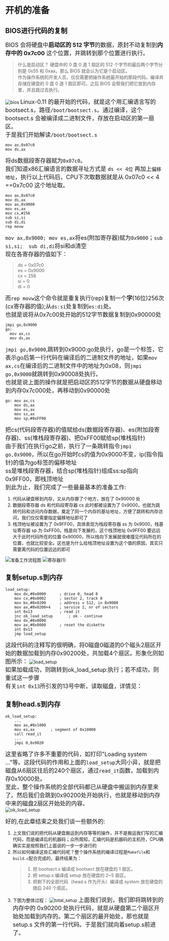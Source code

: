 # 开机的准备
## BIOS进行代码的复制
<font size=4>BIOS 会将硬盘中**启动区的 512 字节**的数据，原封不动复制到**内存中的 0x7c00** 这个位置，并跳转到那个位置进行执行。</font>  
> 什么是启动区？
> 硬盘中的 0 盘 0 道 1 扇区的 512 个字节的最后两个字节分别是 0x55 和 0xaa，那么 BIOS 就会认为它是个启动区。<br>
> 作为操作系统的开发人员，仅仅需要把操作系统最开始的那段代码，编译并存储在硬盘的 0 盘 0 道 1 扇区即可。之后 BIOS 会帮我们把它放到内存里，并且跳过去执行。  

![bios](https://raw.githubusercontent.com/TenHianPic/Picgo/main/Linux/bios.png)
<font size=4>Linux-0.11 的最开始的代码，就是这个用汇编语言写的 bootsect.s，路径`/boot/bootsect.s`。通过编译，这个 bootsect.s 会被编译成二进制文件，存放在启动区的第一扇区。<br>于是我们开始解读`/boot/bootsect.s`</font>
```x86
mov ax,0x07c0
mov ds,ax
```
<font size=4>将ds数据段寄存器赋为`0x07c0`。<br>我们知道x86汇编语言的数据寻址方式是 `ds << 4位` 再加上`偏移地址`，执行以上代码后，CPU下次取数据就是从 0x07c0 << 4 ==0x7c00 这个地址取。</font>  

```x86
mov ax,0x07c0
mov ds,ax
mov ax,0x9000
mov es,ax
mov cx,#256
sub si,si
sub di,di
rep movw
```
<font size=4>`mov ax,0x9000; mov es,ax`将es(附加寄存器)赋为`0x9000`；`sub si,si; 
sub di,di`将si和di清空<br>现在各寄存器的值如下：</font>
> ds = 0x07c0  
> es = 0x9000  
> cx = 256  
> si = 0  
> di = 0  

<font size=4>而`rep movw`这个命令就是重复执行(rep)复制一个**字**(16位)256次(cx寄存器的值);从`ds:si`处复制到`es:di`处。<br>也就是说将从0x7c00处开始的512字节数据复制到0x90000处</font>  
```x86
jmpi go,0x9000
go: 
  mov ax,cs
  mov ds,ax
```  
<font size=4>`jmpi go,0x9000`,跳转到0x9000:go处执行，go是一个标签，它表示go后第一行代码在编译后的二进制文件的地址，如果`mov ax,cs`在编译后的二进制文件中的地址为0x08，则`jmpi go,0x9000`就跳转到0x90008处执行。<br>也就是说上面的操作就是把启动区的512字节的数据从硬盘移动到内存0x7c000处，再移动到0x90000处</font>  
```x86
go: mov ax,cs
    mov ds,ax
    mov es,ax
    mov ss,ax
    mov sp,#0xFF00
```  
<font size=4>把cs(代码段寄存器)的值赋给ds(数据段寄存器)、es(附加段寄存器)、ss(堆栈段寄存器)、把0xFF00赋给sp(堆栈指针)<br>由于我们在执行go之前，执行了一条跳转指令`jmpi go,0x9000`，所以在go开始时cs的值为0x9000不变，ip(指令指针)的值为go标签的偏移地址<br>ss是堆栈段寄存器，结合sp(堆栈指针)组成ss:sp指向0x9FF00，即栈顶地址<br>到此为止，我们完成了一些最最基本的准备工作:</font>  
1. 代码从硬盘移到内存，又从内存挪了个地方，放在了 0x90000 处
2. 数据段寄存器 ds 和代码段寄存器 cs 此时都被设置为了 0x9000，也就为跳转代码和访问内存数据，奠定了同一个内存的基址地址，方便了跳转和内存访问，我们仅仅需要指定偏移地址即可了
3. 栈顶地址被设置为了 0x9FF00，具体表现为栈段寄存器 ss 为 0x9000，栈基址寄存器 sp 为 0xFF00。栈是向下发展的，这个栈顶地址 0x9FF00 要远远大于此时代码所在的位置 0x90000，所以栈向下发展就很难撞见代码所在的位置，也就比较安全。这也是为什么给栈顶地址设置为这个值的原因，其实只需要离代码的位置远远的即可  

![准备工作流程图](https://raw.githubusercontent.com/TenHianPic/Picgo/main/Linux/%E5%87%86%E5%A4%87%E5%B7%A5%E4%BD%9C%E6%B5%81%E7%A8%8B%E5%9B%BE.png)
![寄存器(1)](https://raw.githubusercontent.com/TenHianPic/Picgo/main/Linux/%E5%AF%84%E5%AD%98%E5%99%A8(1).png)  
## 复制setup.s到内存  
```x86
load_setup:
    mov dx,#0x0000      ; drive 0, head 0
    mov cx,#0x0002      ; sector 2, track 0
    mov bx,#0x0200      ; address = 512, in 0x9000
    mov ax,#0x0200+4    ; service 2, nr of sectors
    int 0x13            ; read it
    jnc ok_load_setup       ; ok - continue
    mov dx,#0x0000
    mov ax,#0x0000      ; reset the diskette
    int 0x13
    jmp load_setup
```  
<font size=4>这段代码的注释写的很明确，将0磁盘0磁道的0个磁头2扇区开始的数据加载到内存0x90200处，共加载4个扇区。形象化则如图所示：</font>
![load_setup](https://raw.githubusercontent.com/TenHianPic/Picgo/main/Linux/load_setup.png)  
<font size=4>如果加载成功，则跳转到ok_load_setup:执行；若不成功，则重试这一步骤<br>有关`int 0x13`所引发的13号中断，读取磁盘，详情见：</font>  
## 复制head.s到内存
```x86
ok_load_setup:
    ...
    mov ax,#0x1000
    mov es,ax       ; segment of 0x10000
    call read_it
    ...
    jmpi 0,0x9020
```  
<font size=4>这里省略了许多不重要的代码，如打印"Loading system ..."等。这段代码的作用和上面的`load_setup`大同小异，就是把磁盘从6扇区往后的240个扇区，通过`read_it`函数，加载到内存0x10000处。<br>至此，整个操作系统的全部代码都已从硬盘中搬运到内存里来了。然后我们会跳到0x90200处开始执行，也就是移动到内存中来的磁盘2扇区开始处的内容。</font>  
![ok_load_setup](https://raw.githubusercontent.com/TenHianPic/Picgo/main/Linux/ok_load_setup.png)

<font size=4>好的,在此章结束之处我们谈一些额外的:</font>
1. 上文我们说的把代码从硬盘搬运到内存等等的操作，并不是搬运我们写的汇编代码，而是编译后的机器码；众所周知，汇编代码是机器码的主机符，CPU确确实实是按照我们上面说的一步一步进行的
2. 所以如何编译这些汇编代码呢？整个操作系统的编译过程是`Makefile`和`build.c`配合完成的，最终结果为：
   > 1. 把 bootsect.s 编译成 bootsect 放在硬盘的 1 扇区。
   > 2. 把 setup.s 编译成 setup 放在硬盘的 2~5 扇区。
   > 3. 把剩下的全部代码（head.s 作为开头）编译成 system 放在硬盘的随后 240 个扇区。
3. 下图为整体过程：
![total_setup](https://raw.githubusercontent.com/TenHianPic/Picgo/main/Linux/total_setup.png)
<font size=4>上面我们说到，我们即将跳转到的内存中的 0x90200 处执行代码，就是从硬盘第二个扇区开始处加载到内存的。第二个扇区的最开始处，那也就是 setup.s 文件的第一行代码。于是我们就向着setup.s前进了。</font>